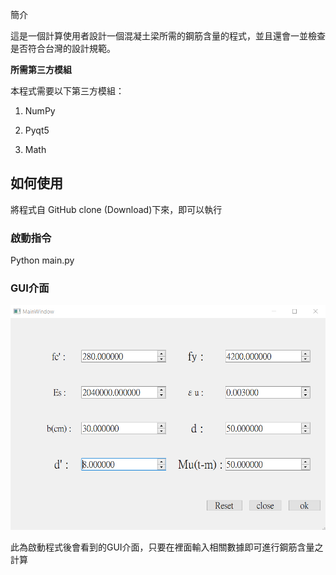 簡介

這是一個計算使用者設計一個混凝土梁所需的鋼筋含量的程式，並且還會一並檢查是否符合台灣的設計規範。

**所需第三方模組**

本程式需要以下第三方模組：

1.  NumPy

2.  Pyqt5

3.  Math

如何使用
--------

將程式自 GitHub clone (Download)下來，即可以執行

### 啟動指令

Python main.py

### GUI介面

![](media/7a6cdde98dd6fa5e6d667bc765b49114.png)

此為啟動程式後會看到的GUI介面，只要在裡面輸入相關數據即可進行鋼筋含量之計算
